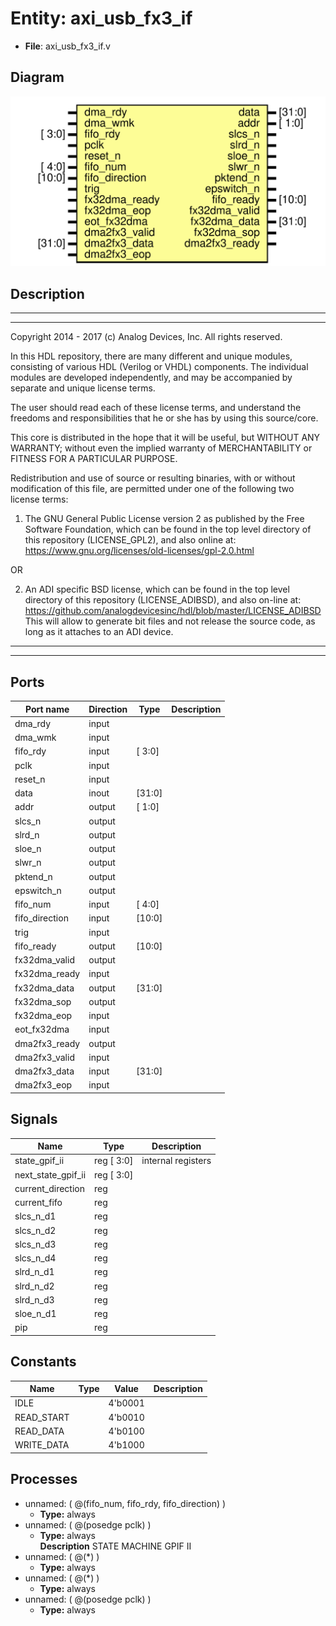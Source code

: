 # Entity: axi_usb_fx3_if

- **File**: axi_usb_fx3_if.v
## Diagram

![Diagram](axi_usb_fx3_if.svg "Diagram")
## Description

 ***************************************************************************
 ***************************************************************************
 Copyright 2014 - 2017 (c) Analog Devices, Inc. All rights reserved.

 In this HDL repository, there are many different and unique modules, consisting
 of various HDL (Verilog or VHDL) components. The individual modules are
 developed independently, and may be accompanied by separate and unique license
 terms.

 The user should read each of these license terms, and understand the
 freedoms and responsibilities that he or she has by using this source/core.

 This core is distributed in the hope that it will be useful, but WITHOUT ANY
 WARRANTY; without even the implied warranty of MERCHANTABILITY or FITNESS FOR
 A PARTICULAR PURPOSE.

 Redistribution and use of source or resulting binaries, with or without modification
 of this file, are permitted under one of the following two license terms:

   1. The GNU General Public License version 2 as published by the
      Free Software Foundation, which can be found in the top level directory
      of this repository (LICENSE_GPL2), and also online at:
      <https://www.gnu.org/licenses/old-licenses/gpl-2.0.html>

 OR

   2. An ADI specific BSD license, which can be found in the top level directory
      of this repository (LICENSE_ADIBSD), and also on-line at:
      https://github.com/analogdevicesinc/hdl/blob/master/LICENSE_ADIBSD
      This will allow to generate bit files and not release the source code,
      as long as it attaches to an ADI device.

 ***************************************************************************
 ***************************************************************************

## Ports

| Port name      | Direction | Type   | Description |
| -------------- | --------- | ------ | ----------- |
| dma_rdy        | input     |        |             |
| dma_wmk        | input     |        |             |
| fifo_rdy       | input     | [ 3:0] |             |
| pclk           | input     |        |             |
| reset_n        | input     |        |             |
| data           | inout     | [31:0] |             |
| addr           | output    | [ 1:0] |             |
| slcs_n         | output    |        |             |
| slrd_n         | output    |        |             |
| sloe_n         | output    |        |             |
| slwr_n         | output    |        |             |
| pktend_n       | output    |        |             |
| epswitch_n     | output    |        |             |
| fifo_num       | input     | [ 4:0] |             |
| fifo_direction | input     | [10:0] |             |
| trig           | input     |        |             |
| fifo_ready     | output    | [10:0] |             |
| fx32dma_valid  | output    |        |             |
| fx32dma_ready  | input     |        |             |
| fx32dma_data   | output    | [31:0] |             |
| fx32dma_sop    | output    |        |             |
| fx32dma_eop    | input     |        |             |
| eot_fx32dma    | input     |        |             |
| dma2fx3_ready  | output    |        |             |
| dma2fx3_valid  | input     |        |             |
| dma2fx3_data   | input     | [31:0] |             |
| dma2fx3_eop    | input     |        |             |
## Signals

| Name               | Type       | Description          |
| ------------------ | ---------- | -------------------- |
| state_gpif_ii      | reg [ 3:0] |  internal registers  |
| next_state_gpif_ii | reg [ 3:0] |                      |
| current_direction  | reg        |                      |
| current_fifo       | reg        |                      |
| slcs_n_d1          | reg        |                      |
| slcs_n_d2          | reg        |                      |
| slcs_n_d3          | reg        |                      |
| slcs_n_d4          | reg        |                      |
| slrd_n_d1          | reg        |                      |
| slrd_n_d2          | reg        |                      |
| slrd_n_d3          | reg        |                      |
| sloe_n_d1          | reg        |                      |
| pip                | reg        |                      |
## Constants

| Name       | Type | Value   | Description |
| ---------- | ---- | ------- | ----------- |
| IDLE       |      | 4'b0001 |             |
| READ_START |      | 4'b0010 |             |
| READ_DATA  |      | 4'b0100 |             |
| WRITE_DATA |      | 4'b1000 |             |
## Processes
- unnamed: ( @(fifo_num, fifo_rdy, fifo_direction) )
  - **Type:** always
- unnamed: ( @(posedge pclk) )
  - **Type:** always
</br>**Description**
 STATE MACHINE GPIF II 
- unnamed: ( @(*) )
  - **Type:** always
- unnamed: ( @(*) )
  - **Type:** always
- unnamed: ( @(posedge pclk) )
  - **Type:** always
